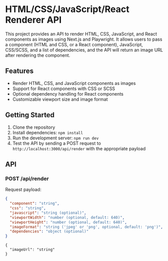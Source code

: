 # HTML/CSS/JavaScript/React Renderer API

This project provides an API to render HTML, CSS, JavaScript, and React components as images using Next.js and Playwright. It allows users to pass a component (HTML and CSS, or a React component), JavaScript, CSS/SCSS, and a list of dependencies, and the API will return an image URL after rendering the component.

## Features

- Render HTML, CSS, and JavaScript components as images
- Support for React components with CSS or SCSS
- Optional dependency handling for React components
- Customizable viewport size and image format

## Getting Started

1. Clone the repository
2. Install dependencies: `npm install`
3. Run the development server: `npm run dev`
4. Test the API by sending a POST request to `http://localhost:3000/api/render` with the appropriate payload

## API

### POST /api/render

Request payload:

```json
{
  "component": "string",
  "css": "string",
  "javascript": "string (optional)",
  "viewportWidth": "number (optional, default: 640)",
  "viewportHeight": "number (optional, default: 640)",
  "imageFormat": "string ('jpeg' or 'png', optional, default: 'png')",
  "dependencies": "object (optional)"
}
```

```
{
  "imageUrl": "string"
}
```
